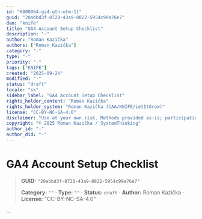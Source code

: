 ```yaml
---
id: "K000064-ga4-gtn-utm-11"
guid: "20abbd3f-8720-43a9-8822-5954c99a76e7"
dao: "knife"
title: "GA4 Account Setup Checklist"
description: "-"
author: "Roman Kazička"
authors: ["Roman Kazička"]
category: "-"
type: "-"
priority: "-"
tags: ["KNIFE"]
created: "2025-09-24"
modified: "-"
status: "draft"
locale: "sk"
sidebar_label: "GA4 Account Setup Checklist"
rights_holder_content: "Roman Kazička"
rights_holder_system: "Roman Kazička (CAA/KNIFE/LetItGrow)"
license: "CC-BY-NC-SA-4.0"
disclaimer: "Use at your own risk. Methods provided as-is; participation is voluntary and context-aware."
copyright: "© 2025 Roman Kazička / SystemThinking"
author_id: "-"
author_did: "-"
---
```

# GA4 Account Setup Checklist
<!-- fm-visible: start -->

> **GUID:** `"20abbd3f-8720-43a9-8822-5954c99a76e7"`
>   
> **Category:** `""` · **Type:** `""` · **Status:** `draft` · **Author:** Roman Kazička · **License:** "CC-BY-NC-SA-4.0"
<!-- fm-visible: end -->


...